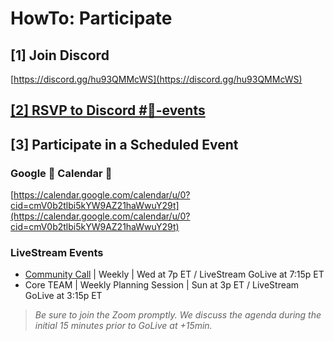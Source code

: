 # HowTo: Participate

## \[1] Join Discord

[https://discord.gg/hu93QMMcWS](https://discord.gg/hu93QMMcWS)

## [\[2\] RSVP to Discord #📅-events](./#rsvp-to-discord-events)

## \[3] Participate in a Scheduled Event

### Google 📅 Calendar 📅

[https://calendar.google.com/calendar/u/0?cid=cmV0b2tlbi5kYW9AZ21haWwuY29t](https://calendar.google.com/calendar/u/0?cid=cmV0b2tlbi5kYW9AZ21haWwuY29t)

### LiveStream Events

* [Community Call](community-calls.md) | Weekly | Wed at 7p ET / LiveStream GoLive at 7:15p ET
* Core TEAM | Weekly Planning Session | Sun at 3p ET / LiveStream GoLive at 3:15p ET

> _Be sure to join the Zoom promptly.  We discuss the agenda during the initial 15 minutes prior to GoLive at +15min._
